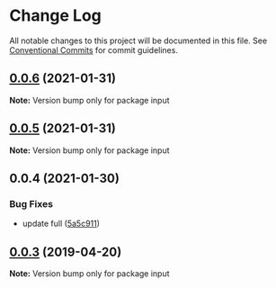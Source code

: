 # Change Log

All notable changes to this project will be documented in this file.
See [Conventional Commits](https://conventionalcommits.org) for commit guidelines.

## [0.0.6](https://github.com/novakand/test/compare/input@0.0.5...input@0.0.6) (2021-01-31)

**Note:** Version bump only for package input





## [0.0.5](https://github.com/novakand/test/compare/input@0.0.4...input@0.0.5) (2021-01-31)

**Note:** Version bump only for package input





## 0.0.4 (2021-01-30)


### Bug Fixes

* update full ([5a5c911](https://github.com/novakand/test/commit/5a5c91107c3cb9e162e6fa552e920314f7db6f0a))





## [0.0.3](https://github.com/melcor76/semver-libs/compare/input@0.0.2...input@0.0.3) (2019-04-20)

**Note:** Version bump only for package input
